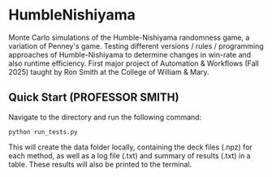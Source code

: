 # HumbleNishiyama
Monte Carlo simulations of the Humble-Nishiyama randomness game, a variation of Penney's game. Testing different versions / rules / programming approaches of Humble-Nishiyama to determine changes in win-rate and also runtime efficiency. First major project of Automation &amp; Workflows (Fall 2025) taught by Ron Smith at the College of William &amp; Mary. 

## Quick Start (PROFESSOR SMITH)
Navigate to the directory and run the following command:

`python run_tests.py`

This will create the data folder locally, containing the deck files (.npz) for each method, as well as a log file (.txt) and summary of results (.txt) in a table. These results will also be printed to the terminal.
